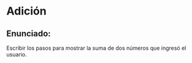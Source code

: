 # Adición
## Enunciado:
Escribir los pasos para mostrar la suma de dos números que ingresó el usuario.
